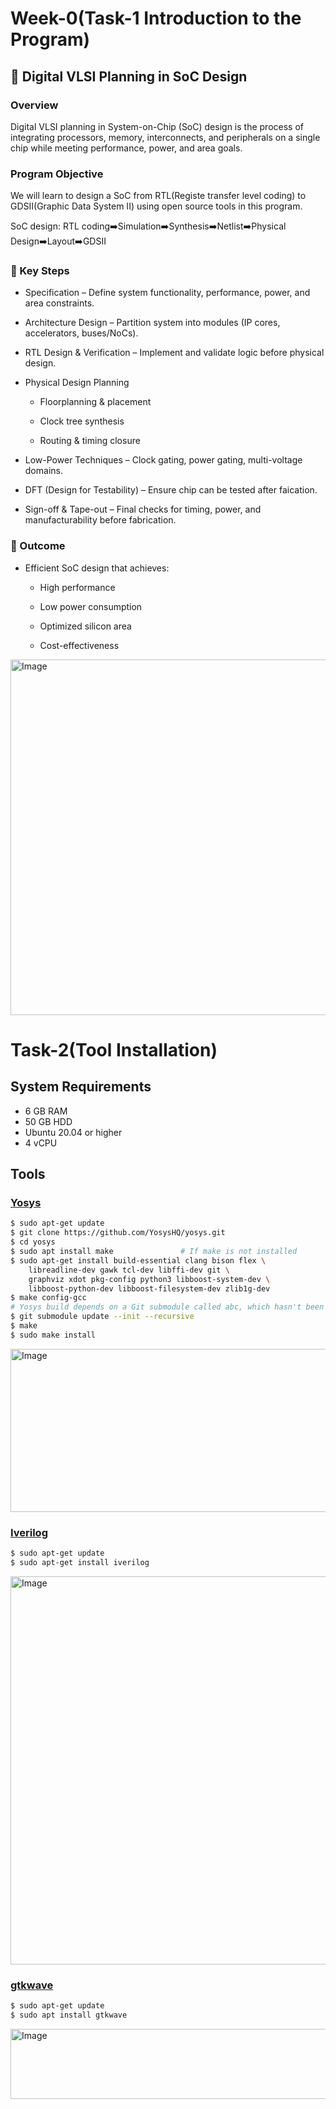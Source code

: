 # Week-0(Task-1 Introduction to the Program)

## 📘 Digital VLSI Planning in SoC Design

### Overview

Digital VLSI planning in System-on-Chip (SoC) design is the process of integrating processors, memory, interconnects, and peripherals on a single chip while meeting performance, power, and area goals.

### Program Objective

We will learn to design a SoC from RTL(Registe transfer level coding) to GDSII(Graphic Data System II) using open source tools in this program. 

SoC design:
RTL coding➡️Simulation➡️Synthesis➡️Netlist➡️Physical Design➡️Layout➡️GDSII

### 🔑 Key Steps

- Specification – Define system functionality, performance, power, and area constraints.

- Architecture Design – Partition system into modules (IP cores, accelerators, buses/NoCs).

- RTL Design & Verification – Implement and validate logic before physical design.

* Physical Design Planning

  * Floorplanning & placement

  * Clock tree synthesis

  * Routing & timing closure

- Low-Power Techniques – Clock gating, power gating, multi-voltage domains.
- DFT (Design for Testability) – Ensure chip can be tested after faication.

- Sign-off & Tape-out – Final checks for timing, power, and manufacturability before fabrication.

### 🎯 Outcome

* Efficient SoC design that achieves:

  * High performance

  * Low power consumption

  * Optimized silicon area

  * Cost-effectiveness
  
<img width="1097" height="569" alt="Image" src="https://github.com/user-attachments/assets/6c5b89f2-d8c7-4940-9d6c-568e7ee41a31" />


# Task-2(Tool Installation)
## System Requirements
- 6 GB RAM
- 50 GB HDD
- Ubuntu 20.04 or higher
- 4 vCPU
## Tools
### <ins>**Yosys**</ins>
```bash
$ sudo apt-get update
$ git clone https://github.com/YosysHQ/yosys.git
$ cd yosys
$ sudo apt install make               # If make is not installed
$ sudo apt-get install build-essential clang bison flex \
    libreadline-dev gawk tcl-dev libffi-dev git \
    graphviz xdot pkg-config python3 libboost-system-dev \
    libboost-python-dev libboost-filesystem-dev zlib1g-dev
$ make config-gcc
# Yosys build depends on a Git submodule called abc, which hasn't been initialized yet. You need to run the following command before running make
$ git submodule update --init --recursive
$ make 
$ sudo make install
```
<img width="806" height="261" alt="Image" src="https://github.com/user-attachments/assets/ce108c8b-c8c2-4aab-a573-ac956e1bce8b" />

### <ins>**Iverilog**</ins>
```bash
$ sudo apt-get update
$ sudo apt-get install iverilog
```
<img width="887" height="621" alt="Image" src="https://github.com/user-attachments/assets/e8e69b76-20c9-437f-88a9-28372fe07f86" />

### <ins>**gtkwave**</ins>
```bash
$ sudo apt-get update
$ sudo apt install gtkwave
```
<img width="903" height="112" alt="Image" src="https://github.com/user-attachments/assets/7de9a5c9-943c-4acc-b4ff-bf3a7b7589ea" />
